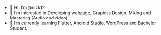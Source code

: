 - 👋 Hi, I’m @nizk12
- 👀 I’m interested in Developing webpage, Graphics Design, Mixing and Mastering (Audio and video)
- 🌱 I’m currently learning Flutter, Android Studio, WordPress and Bachelor Student.
